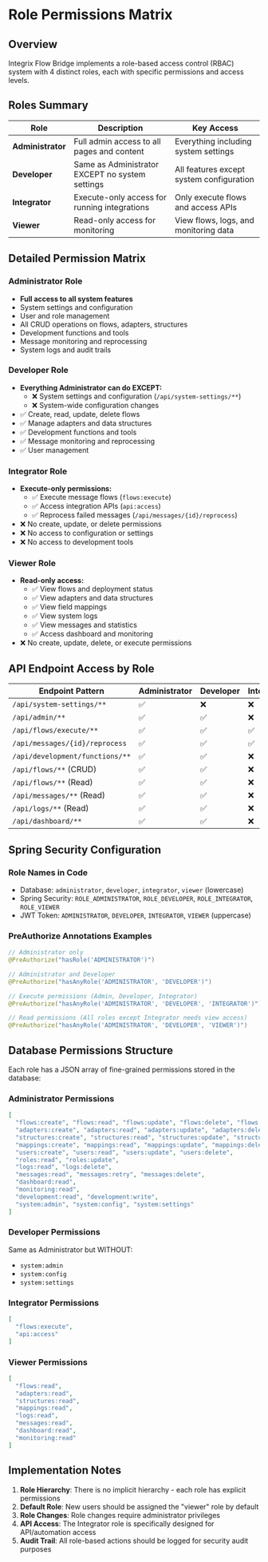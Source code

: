 # Role Permissions Matrix

## Overview
Integrix Flow Bridge implements a role-based access control (RBAC) system with 4 distinct roles, each with specific permissions and access levels.

## Roles Summary

| Role | Description | Key Access |
|------|-------------|------------|
| **Administrator** | Full admin access to all pages and content | Everything including system settings |
| **Developer** | Same as Administrator EXCEPT no system settings | All features except system configuration |
| **Integrator** | Execute-only access for running integrations | Only execute flows and access APIs |
| **Viewer** | Read-only access for monitoring | View flows, logs, and monitoring data |

## Detailed Permission Matrix

### Administrator Role
- **Full access to all system features**
- System settings and configuration
- User and role management
- All CRUD operations on flows, adapters, structures
- Development functions and tools
- Message monitoring and reprocessing
- System logs and audit trails

### Developer Role
- **Everything Administrator can do EXCEPT:**
  - ❌ System settings and configuration (`/api/system-settings/**`)
  - ❌ System-wide configuration changes
- ✅ Create, read, update, delete flows
- ✅ Manage adapters and data structures
- ✅ Development functions and tools
- ✅ Message monitoring and reprocessing
- ✅ User management

### Integrator Role
- **Execute-only permissions:**
  - ✅ Execute message flows (`flows:execute`)
  - ✅ Access integration APIs (`api:access`)
  - ✅ Reprocess failed messages (`/api/messages/{id}/reprocess`)
- ❌ No create, update, or delete permissions
- ❌ No access to configuration or settings
- ❌ No access to development tools

### Viewer Role
- **Read-only access:**
  - ✅ View flows and deployment status
  - ✅ View adapters and data structures
  - ✅ View field mappings
  - ✅ View system logs
  - ✅ View messages and statistics
  - ✅ Access dashboard and monitoring
- ❌ No create, update, delete, or execute permissions

## API Endpoint Access by Role

| Endpoint Pattern | Administrator | Developer | Integrator | Viewer |
|-----------------|---------------|-----------|------------|---------|
| `/api/system-settings/**` | ✅ | ❌ | ❌ | ❌ |
| `/api/admin/**` | ✅ | ✅ | ❌ | ❌ |
| `/api/flows/execute/**` | ✅ | ✅ | ✅ | ❌ |
| `/api/messages/{id}/reprocess` | ✅ | ✅ | ✅ | ❌ |
| `/api/development/functions/**` | ✅ | ✅ | ❌ | ❌ |
| `/api/flows/**` (CRUD) | ✅ | ✅ | ❌ | ❌ |
| `/api/flows/**` (Read) | ✅ | ✅ | ❌ | ✅ |
| `/api/messages/**` (Read) | ✅ | ✅ | ❌ | ✅ |
| `/api/logs/**` (Read) | ✅ | ✅ | ❌ | ✅ |
| `/api/dashboard/**` | ✅ | ✅ | ❌ | ✅ |

## Spring Security Configuration

### Role Names in Code
- Database: `administrator`, `developer`, `integrator`, `viewer` (lowercase)
- Spring Security: `ROLE_ADMINISTRATOR`, `ROLE_DEVELOPER`, `ROLE_INTEGRATOR`, `ROLE_VIEWER`
- JWT Token: `ADMINISTRATOR`, `DEVELOPER`, `INTEGRATOR`, `VIEWER` (uppercase)

### PreAuthorize Annotations Examples
```java
// Administrator only
@PreAuthorize("hasRole('ADMINISTRATOR')")

// Administrator and Developer
@PreAuthorize("hasAnyRole('ADMINISTRATOR', 'DEVELOPER')")

// Execute permissions (Admin, Developer, Integrator)
@PreAuthorize("hasAnyRole('ADMINISTRATOR', 'DEVELOPER', 'INTEGRATOR')")

// Read permissions (All roles except Integrator needs view access)
@PreAuthorize("hasAnyRole('ADMINISTRATOR', 'DEVELOPER', 'VIEWER')")
```

## Database Permissions Structure

Each role has a JSON array of fine-grained permissions stored in the database:

### Administrator Permissions
```json
[
  "flows:create", "flows:read", "flows:update", "flows:delete", "flows:deploy",
  "adapters:create", "adapters:read", "adapters:update", "adapters:delete", "adapters:test",
  "structures:create", "structures:read", "structures:update", "structures:delete",
  "mappings:create", "mappings:read", "mappings:update", "mappings:delete",
  "users:create", "users:read", "users:update", "users:delete",
  "roles:read", "roles:update",
  "logs:read", "logs:delete",
  "messages:read", "messages:retry", "messages:delete",
  "dashboard:read",
  "monitoring:read",
  "development:read", "development:write",
  "system:admin", "system:config", "system:settings"
]
```

### Developer Permissions
Same as Administrator but WITHOUT:
- `system:admin`
- `system:config` 
- `system:settings`

### Integrator Permissions
```json
[
  "flows:execute",
  "api:access"
]
```

### Viewer Permissions
```json
[
  "flows:read",
  "adapters:read",
  "structures:read",
  "mappings:read",
  "logs:read",
  "messages:read",
  "dashboard:read",
  "monitoring:read"
]
```

## Implementation Notes

1. **Role Hierarchy**: There is no implicit hierarchy - each role has explicit permissions
2. **Default Role**: New users should be assigned the "viewer" role by default
3. **Role Changes**: Role changes require administrator privileges
4. **API Access**: The Integrator role is specifically designed for API/automation access
5. **Audit Trail**: All role-based actions should be logged for security audit purposes